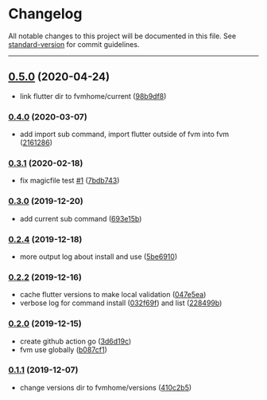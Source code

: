 # Changelog

All notable changes to this project will be documented in this file. See [standard-version](https://github.com/conventional-changelog/standard-version) for commit guidelines.

---
## [0.5.0](https://github.com/befovy/fvm/compare/v0.4.0...v0.5.0) (2020-04-24)

* link flutter dir to fvmhome/current ([98b9df8](https://github.com/befovy/fvm/commit/98b9df8a6b986a8a871ecb56da3369bc4d53ad0a))

### [0.4.0](https://github.com/befovy/fvm/compare/v0.3.1...v0.4.0) (2020-03-07)

* add import sub command, import flutter outside of fvm into fvm ([2161286](https://github.com/befovy/fvm/commit/21612865b64685165f1c8c33158dd928f4aebb38))

### [0.3.1](https://github.com/befovy/fvm/compare/v0.3.0...v0.3.1) (2020-02-18)

* fix magicfile test [#1](https://github.com/befovy/fvm/issues/1) ([7bdb743](https://github.com/befovy/fvm/commit/7bdb7434c844f5289760bc8620da8dbd42dd0266))

### [0.3.0](https://github.com/befovy/fvm/compare/v0.2.4...v0.3.0) (2019-12-20)

* add current sub command ([693e15b](https://github.com/befovy/fvm/commit/693e15b77c3d0c012b85d40280daf29fa67ad6b0))

### [0.2.4](https://github.com/befovy/fvm/compare/v0.2.2...v0.2.4) (2019-12-18)


* more output log about install and use ([5be6910](https://github.com/befovy/fvm/commit/5be6910c5b491cab8d225a6a820df7fb5f2b7b2c))

### [0.2.2](https://github.com/befovy/fvm/compare/v0.2.0...v0.2.2) (2019-12-16)


* cache flutter versions to make local validation ([047e5ea](https://github.com/befovy/fvm/commit/047e5eac80758a83c40c894de4e5fb52af301f89))
* verbose log for command install ([032f69f](https://github.com/befovy/fvm/commit/032f69f0f17484ebf2e4fb8ad78c7b50139ac1d1)) and list ([228499b](https://github.com/befovy/fvm/commit/228499b2270a958c01a4937e9ddd5719df963d8d))

### [0.2.0](https://github.com/befovy/fvm/compare/v0.1.1...v0.2.0) (2019-12-15)

* create github action go ([3d6d19c](https://github.com/befovy/fvm/commit/3d6d19c34e205789ae0fd26ff4d09d558cea5ede))
* fvm use <version> globally ([b087cf1](https://github.com/befovy/fvm/commit/b087cf11256d7e9883bb49560b7a74d79dd12abd))

### [0.1.1](https://github.com/befovy/fvm/compare/v0.1.0...v0.1.1) (2019-12-07)

* change versions dir to fvmhome/versions ([410c2b5](https://github.com/befovy/fvm/commit/410c2b555acdfcdb1795df0bb6aabf1d6016e8f8))
